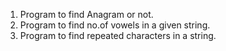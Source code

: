 1) Program to find Anagram or not.
2) Program to find no.of vowels in a given string.
3) Program to find repeated characters in a string.

